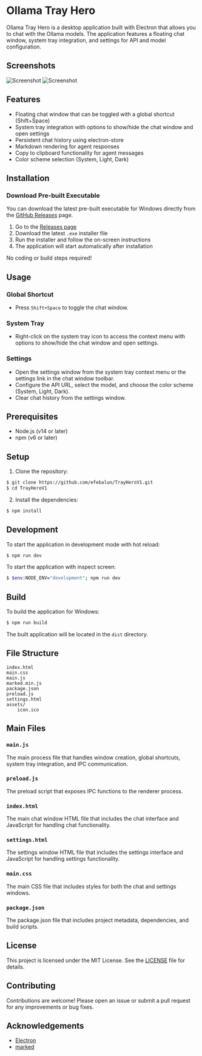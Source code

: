 # Ollama Tray Hero

Ollama Tray Hero is a desktop application built with Electron that allows you to chat with the Ollama models. The application features a floating chat window, system tray integration, and settings for API and model configuration.

## Screenshots

![Screenshot](assets/screenshot-01.png)
![Screenshot](assets/screenshot-02.png)

## Features

- Floating chat window that can be toggled with a global shortcut (Shift+Space)
- System tray integration with options to show/hide the chat window and open settings
- Persistent chat history using electron-store
- Markdown rendering for agent responses
- Copy to clipboard functionality for agent messages
- Color scheme selection (System, Light, Dark)

## Installation

### Download Pre-built Executable

You can download the latest pre-built executable for Windows directly from the [GitHub Releases](https://github.com/efebalun/TrayHeroV1/releases) page.

1. Go to the [Releases page](https://github.com/efebalun/TrayHeroV1/releases)
2. Download the latest `.exe` installer file
3. Run the installer and follow the on-screen instructions
4. The application will start automatically after installation

No coding or build steps required!

## Usage

### Global Shortcut

- Press `Shift+Space` to toggle the chat window.

### System Tray

- Right-click on the system tray icon to access the context menu with options to show/hide the chat window and open settings.

### Settings

- Open the settings window from the system tray context menu or the settings link in the chat window toolbar.
- Configure the API URL, select the model, and choose the color scheme (System, Light, Dark).
- Clear chat history from the settings window.

## Prerequisites

- Node.js (v14 or later)
- npm (v6 or later)

## Setup

1. Clone the repository:

```sh
$ git clone https://github.com/efebalun/TrayHeroV1.git
$ cd TrayHeroV1
```

2. Install the dependencies:

```sh
$ npm install
```

## Development

To start the application in development mode with hot reload:

```sh
$ npm run dev
```

To start the application with inspect screen:

```sh
$ $env:NODE_ENV="development"; npm run dev
```

## Build

To build the application for Windows:

```sh
$ npm run build
```

The built application will be located in the `dist` directory.

## File Structure

```
index.html
main.css
main.js
marked.min.js
package.json
preload.js
settings.html
assets/
    icon.ico
```

## Main Files

### `main.js`

The main process file that handles window creation, global shortcuts, system tray integration, and IPC communication.

### `preload.js`

The preload script that exposes IPC functions to the renderer process.

### `index.html`

The main chat window HTML file that includes the chat interface and JavaScript for handling chat functionality.

### `settings.html`

The settings window HTML file that includes the settings interface and JavaScript for handling settings functionality.

### `main.css`

The main CSS file that includes styles for both the chat and settings windows.

### `package.json`

The package.json file that includes project metadata, dependencies, and build scripts.

## License

This project is licensed under the MIT License. See the [LICENSE](LICENSE) file for details.

## Contributing

Contributions are welcome! Please open an issue or submit a pull request for any improvements or bug fixes.

## Acknowledgements

- [Electron](https://www.electronjs.org/)
- [marked](https://marked.js.org/)

